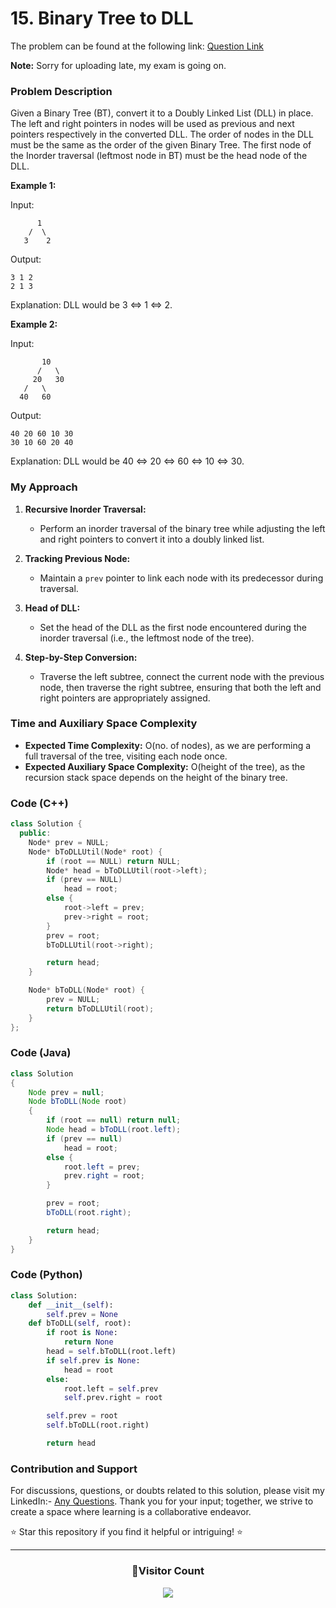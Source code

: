 # **15. Binary Tree to DLL**

The problem can be found at the following link: [Question Link](https://www.geeksforgeeks.org/problems/binary-tree-to-dll/1)

**Note:** Sorry for uploading late, my exam is going on.

### Problem Description

Given a Binary Tree (BT), convert it to a Doubly Linked List (DLL) in place. The left and right pointers in nodes will be used as previous and next pointers respectively in the converted DLL. The order of nodes in the DLL must be the same as the order of the given Binary Tree. The first node of the Inorder traversal (leftmost node in BT) must be the head node of the DLL.

**Example 1:**

Input:

```
      1
    /  \
   3    2
```

Output:

```
3 1 2
2 1 3
```

Explanation: DLL would be 3 <=> 1 <=> 2.

**Example 2:**

Input:

```
       10
      /   \
     20   30
   /   \
  40   60
```

Output:

```
40 20 60 10 30
30 10 60 20 40
```

Explanation: DLL would be 40 <=> 20 <=> 60 <=> 10 <=> 30.

### My Approach

1. **Recursive Inorder Traversal:**

   - Perform an inorder traversal of the binary tree while adjusting the left and right pointers to convert it into a doubly linked list.

2. **Tracking Previous Node:**

   - Maintain a `prev` pointer to link each node with its predecessor during traversal.

3. **Head of DLL:**

   - Set the head of the DLL as the first node encountered during the inorder traversal (i.e., the leftmost node of the tree).

4. **Step-by-Step Conversion:**
   - Traverse the left subtree, connect the current node with the previous node, then traverse the right subtree, ensuring that both the left and right pointers are appropriately assigned.

### Time and Auxiliary Space Complexity

- **Expected Time Complexity:** O(no. of nodes), as we are performing a full traversal of the tree, visiting each node once.
- **Expected Auxiliary Space Complexity:** O(height of the tree), as the recursion stack space depends on the height of the binary tree.

### Code (C++)

```cpp
class Solution {
  public:
    Node* prev = NULL;
    Node* bToDLLUtil(Node* root) {
        if (root == NULL) return NULL;
        Node* head = bToDLLUtil(root->left);
        if (prev == NULL)
            head = root;
        else {
            root->left = prev;
            prev->right = root;
        }
        prev = root;
        bToDLLUtil(root->right);

        return head;
    }

    Node* bToDLL(Node* root) {
        prev = NULL;
        return bToDLLUtil(root);
    }
};
```

### Code (Java)

```java
class Solution
{
    Node prev = null;
    Node bToDLL(Node root)
    {
        if (root == null) return null;
        Node head = bToDLL(root.left);
        if (prev == null)
            head = root;
        else {
            root.left = prev;
            prev.right = root;
        }

        prev = root;
        bToDLL(root.right);

        return head;
    }
}
```

### Code (Python)

```python
class Solution:
    def __init__(self):
        self.prev = None
    def bToDLL(self, root):
        if root is None:
            return None
        head = self.bToDLL(root.left)
        if self.prev is None:
            head = root
        else:
            root.left = self.prev
            self.prev.right = root

        self.prev = root
        self.bToDLL(root.right)

        return head
```

### Contribution and Support

For discussions, questions, or doubts related to this solution, please visit my LinkedIn:- [Any Questions](https://www.linkedin.com/in/patel-hetkumar-sandipbhai-8b110525a/). Thank you for your input; together, we strive to create a space where learning is a collaborative endeavor.

⭐ Star this repository if you find it helpful or intriguing! ⭐

---

<div align=center>
  <h3><b>📍Visitor Count</b></h3>
</div>

<p align="center" >   
  <img src="https://visitor-badge.laobi.icu/badge?page_id=Hunterdii.GeeksforGeeks-POTD" />  
</p>
